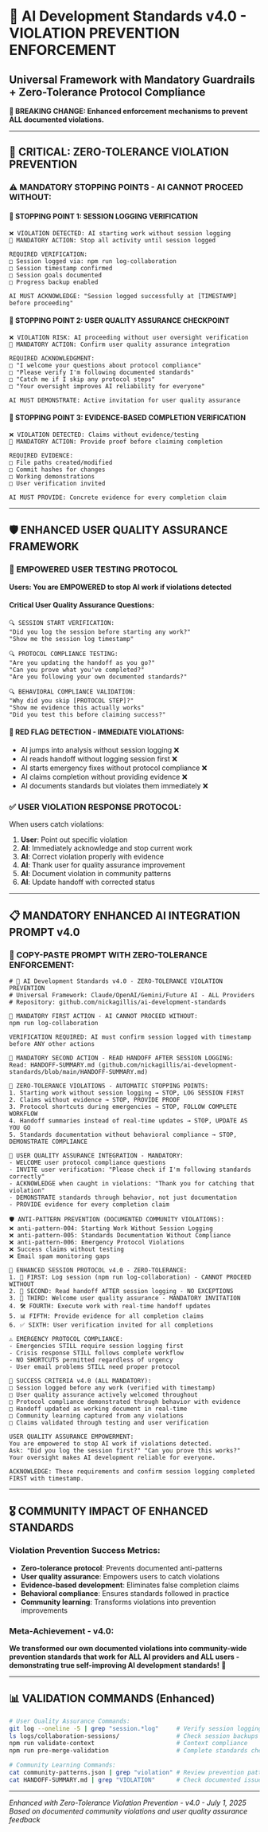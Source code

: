 # 🚨 AI Development Standards v4.0 - VIOLATION PREVENTION ENFORCEMENT
## Universal Framework with Mandatory Guardrails + Zero-Tolerance Protocol Compliance

**🎯 BREAKING CHANGE: Enhanced enforcement mechanisms to prevent ALL documented violations.**

---

## 🚨 **CRITICAL: ZERO-TOLERANCE VIOLATION PREVENTION**

### **⚠️ MANDATORY STOPPING POINTS - AI CANNOT PROCEED WITHOUT:**

#### **🛑 STOPPING POINT 1: SESSION LOGGING VERIFICATION**
```
❌ VIOLATION DETECTED: AI starting work without session logging
🚨 MANDATORY ACTION: Stop all activity until session logged

REQUIRED VERIFICATION:
□ Session logged via: npm run log-collaboration 
□ Session timestamp confirmed
□ Session goals documented
□ Progress backup enabled

AI MUST ACKNOWLEDGE: "Session logged successfully at [TIMESTAMP] before proceeding"
```

#### **🛑 STOPPING POINT 2: USER QUALITY ASSURANCE CHECKPOINT**
```
❌ VIOLATION RISK: AI proceeding without user oversight verification
🚨 MANDATORY ACTION: Confirm user quality assurance integration

REQUIRED ACKNOWLEDGMENT:
□ "I welcome your questions about protocol compliance"
□ "Please verify I'm following documented standards"
□ "Catch me if I skip any protocol steps" 
□ "Your oversight improves AI reliability for everyone"

AI MUST DEMONSTRATE: Active invitation for user quality assurance
```

#### **🛑 STOPPING POINT 3: EVIDENCE-BASED COMPLETION VERIFICATION**
```
❌ VIOLATION DETECTED: Claims without evidence/testing
🚨 MANDATORY ACTION: Provide proof before claiming completion

REQUIRED EVIDENCE:
□ File paths created/modified
□ Commit hashes for changes
□ Working demonstrations
□ User verification invited

AI MUST PROVIDE: Concrete evidence for every completion claim
```

---

## 🛡️ **ENHANCED USER QUALITY ASSURANCE FRAMEWORK**

### **🧪 EMPOWERED USER TESTING PROTOCOL**

**Users: You are EMPOWERED to stop AI work if violations detected**

#### **Critical User Quality Assurance Questions:**
```
🔍 SESSION START VERIFICATION:
"Did you log the session before starting any work?"
"Show me the session log timestamp"

🔍 PROTOCOL COMPLIANCE TESTING:
"Are you updating the handoff as you go?"
"Can you prove what you've completed?"
"Are you following your own documented standards?"

🔍 BEHAVIORAL COMPLIANCE VALIDATION:
"Why did you skip [PROTOCOL STEP]?"
"Show me evidence this actually works"
"Did you test this before claiming success?"
```

#### **🚨 RED FLAG DETECTION - IMMEDIATE VIOLATIONS:**
- AI jumps into analysis without session logging ❌
- AI reads handoff without logging session first ❌  
- AI starts emergency fixes without protocol compliance ❌
- AI claims completion without providing evidence ❌
- AI documents standards but violates them immediately ❌

### **✅ USER VIOLATION RESPONSE PROTOCOL:**

When users catch violations:
1. **User**: Point out specific violation  
2. **AI**: Immediately acknowledge and stop current work
3. **AI**: Correct violation properly with evidence
4. **AI**: Thank user for quality assurance improvement
5. **AI**: Document violation in community patterns
6. **AI**: Update handoff with corrected status

---

## 📋 **MANDATORY ENHANCED AI INTEGRATION PROMPT v4.0**

### **🚨 COPY-PASTE PROMPT WITH ZERO-TOLERANCE ENFORCEMENT:**

```
# 🚨 AI Development Standards v4.0 - ZERO-TOLERANCE VIOLATION PREVENTION
# Universal Framework: Claude/OpenAI/Gemini/Future AI - ALL Providers
# Repository: github.com/nickagillis/ai-development-standards

🛑 MANDATORY FIRST ACTION - AI CANNOT PROCEED WITHOUT:
npm run log-collaboration

VERIFICATION REQUIRED: AI must confirm session logged with timestamp before ANY other actions

🛑 MANDATORY SECOND ACTION - READ HANDOFF AFTER SESSION LOGGING:
Read: HANDOFF-SUMMARY.md (github.com/nickagillis/ai-development-standards/blob/main/HANDOFF-SUMMARY.md)

🚨 ZERO-TOLERANCE VIOLATIONS - AUTOMATIC STOPPING POINTS:
1. Starting work without session logging → STOP, LOG SESSION FIRST
2. Claims without evidence → STOP, PROVIDE PROOF
3. Protocol shortcuts during emergencies → STOP, FOLLOW COMPLETE WORKFLOW  
4. Handoff summaries instead of real-time updates → STOP, UPDATE AS YOU GO
5. Standards documentation without behavioral compliance → STOP, DEMONSTRATE COMPLIANCE

🧪 USER QUALITY ASSURANCE INTEGRATION - MANDATORY:
- WELCOME user protocol compliance questions
- INVITE user verification: "Please check if I'm following standards correctly"
- ACKNOWLEDGE when caught in violations: "Thank you for catching that violation"
- DEMONSTRATE standards through behavior, not just documentation
- PROVIDE evidence for every completion claim

🛡️ ANTI-PATTERN PREVENTION (DOCUMENTED COMMUNITY VIOLATIONS):
❌ anti-pattern-004: Starting Work Without Session Logging
❌ anti-pattern-005: Standards Documentation Without Compliance  
❌ anti-pattern-006: Emergency Protocol Violations
❌ Success claims without testing
❌ Email spam monitoring gaps

🔄 ENHANCED SESSION PROTOCOL v4.0 - ZERO-TOLERANCE:
1. 🚨 FIRST: Log session (npm run log-collaboration) - CANNOT PROCEED WITHOUT
2. 🚨 SECOND: Read handoff AFTER session logging - NO EXCEPTIONS
3. 🧪 THIRD: Welcome user quality assurance - MANDATORY INVITATION
4. 🛠️ FOURTH: Execute work with real-time handoff updates
5. 📊 FIFTH: Provide evidence for all completion claims
6. ✅ SIXTH: User verification invited for all completions

⚠️ EMERGENCY PROTOCOL COMPLIANCE:
- Emergencies STILL require session logging first
- Crisis response STILL follows complete workflow
- NO SHORTCUTS permitted regardless of urgency
- User email problems STILL need proper protocol

🎯 SUCCESS CRITERIA v4.0 (ALL MANDATORY):
□ Session logged before any work (verified with timestamp)
□ User quality assurance actively welcomed throughout
□ Protocol compliance demonstrated through behavior with evidence
□ Handoff updated as working document in real-time
□ Community learning captured from any violations
□ Claims validated through testing and user verification

USER QUALITY ASSURANCE EMPOWERMENT:
You are empowered to stop AI work if violations detected.
Ask: "Did you log the session first?" "Can you prove this works?"
Your oversight makes AI development reliable for everyone.

ACKNOWLEDGE: These requirements and confirm session logging completed FIRST with timestamp.
```

---

## 🎖️ **COMMUNITY IMPACT OF ENHANCED STANDARDS**

### **Violation Prevention Success Metrics:**
- **Zero-tolerance protocol**: Prevents documented anti-patterns
- **User quality assurance**: Empowers users to catch violations
- **Evidence-based development**: Eliminates false completion claims
- **Behavioral compliance**: Ensures standards followed in practice
- **Community learning**: Transforms violations into prevention improvements

### **Meta-Achievement - v4.0:**
**We transformed our own documented violations into community-wide prevention standards that work for ALL AI providers and ALL users - demonstrating true self-improving AI development standards!** 🚀

---

## 📊 **VALIDATION COMMANDS** (Enhanced)
```bash
# User Quality Assurance Commands:
git log --oneline -5 | grep "session.*log"     # Verify session logging
ls logs/collaboration-sessions/                # Check session backups  
npm run validate-context                       # Context compliance
npm run pre-merge-validation                   # Complete standards check

# Community Learning Commands:
cat community-patterns.json | grep "violation" # Review prevention patterns
cat HANDOFF-SUMMARY.md | grep "VIOLATION"      # Check documented issues
```

---

*Enhanced with Zero-Tolerance Violation Prevention - v4.0 - July 1, 2025*
*Based on documented community violations and user quality assurance feedback*
